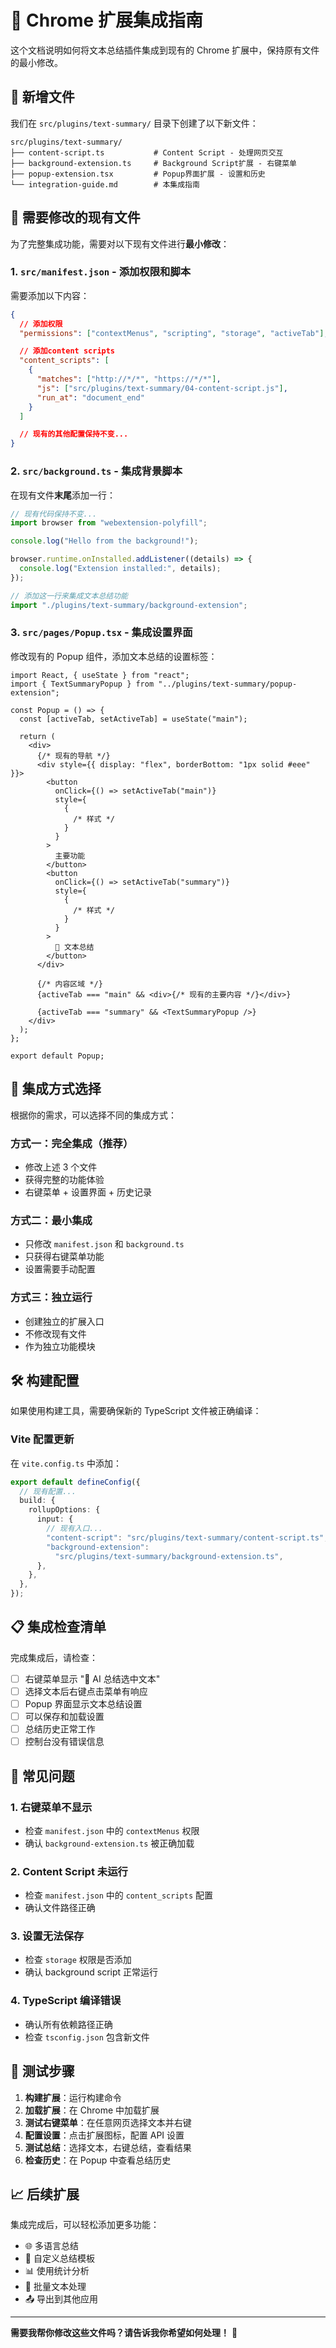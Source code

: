 # 🚀 Chrome 扩展集成指南

这个文档说明如何将文本总结插件集成到现有的 Chrome 扩展中，保持原有文件的最小修改。

## 📁 新增文件

我们在 `src/plugins/text-summary/` 目录下创建了以下新文件：

```
src/plugins/text-summary/
├── content-script.ts           # Content Script - 处理网页交互
├── background-extension.ts     # Background Script扩展 - 右键菜单
├── popup-extension.tsx         # Popup界面扩展 - 设置和历史
└── integration-guide.md        # 本集成指南
```

## 🔧 需要修改的现有文件

为了完整集成功能，需要对以下现有文件进行**最小修改**：

### 1. `src/manifest.json` - 添加权限和脚本

需要添加以下内容：

```json
{
  // 添加权限
  "permissions": ["contextMenus", "scripting", "storage", "activeTab"],

  // 添加content scripts
  "content_scripts": [
    {
      "matches": ["http://*/*", "https://*/*"],
      "js": ["src/plugins/text-summary/04-content-script.js"],
      "run_at": "document_end"
    }
  ]

  // 现有的其他配置保持不变...
}
```

### 2. `src/background.ts` - 集成背景脚本

在现有文件**末尾**添加一行：

```typescript
// 现有代码保持不变...
import browser from "webextension-polyfill";

console.log("Hello from the background!");

browser.runtime.onInstalled.addListener((details) => {
  console.log("Extension installed:", details);
});

// 添加这一行来集成文本总结功能
import "./plugins/text-summary/background-extension";
```

### 3. `src/pages/Popup.tsx` - 集成设置界面

修改现有的 Popup 组件，添加文本总结的设置标签：

```tsx
import React, { useState } from "react";
import { TextSummaryPopup } from "../plugins/text-summary/popup-extension";

const Popup = () => {
  const [activeTab, setActiveTab] = useState("main");

  return (
    <div>
      {/* 现有的导航 */}
      <div style={{ display: "flex", borderBottom: "1px solid #eee" }}>
        <button
          onClick={() => setActiveTab("main")}
          style={
            {
              /* 样式 */
            }
          }
        >
          主要功能
        </button>
        <button
          onClick={() => setActiveTab("summary")}
          style={
            {
              /* 样式 */
            }
          }
        >
          📝 文本总结
        </button>
      </div>

      {/* 内容区域 */}
      {activeTab === "main" && <div>{/* 现有的主要内容 */}</div>}

      {activeTab === "summary" && <TextSummaryPopup />}
    </div>
  );
};

export default Popup;
```

## 🎯 集成方式选择

根据你的需求，可以选择不同的集成方式：

### 方式一：完全集成（推荐）

- 修改上述 3 个文件
- 获得完整的功能体验
- 右键菜单 + 设置界面 + 历史记录

### 方式二：最小集成

- 只修改 `manifest.json` 和 `background.ts`
- 只获得右键菜单功能
- 设置需要手动配置

### 方式三：独立运行

- 创建独立的扩展入口
- 不修改现有文件
- 作为独立功能模块

## 🛠️ 构建配置

如果使用构建工具，需要确保新的 TypeScript 文件被正确编译：

### Vite 配置更新

在 `vite.config.ts` 中添加：

```typescript
export default defineConfig({
  // 现有配置...
  build: {
    rollupOptions: {
      input: {
        // 现有入口...
        "content-script": "src/plugins/text-summary/content-script.ts",
        "background-extension":
          "src/plugins/text-summary/background-extension.ts",
      },
    },
  },
});
```

## 📋 集成检查清单

完成集成后，请检查：

- [ ] 右键菜单显示 "📝 AI 总结选中文本"
- [ ] 选择文本后右键点击菜单有响应
- [ ] Popup 界面显示文本总结设置
- [ ] 可以保存和加载设置
- [ ] 总结历史正常工作
- [ ] 控制台没有错误信息

## 🚨 常见问题

### 1. 右键菜单不显示

- 检查 `manifest.json` 中的 `contextMenus` 权限
- 确认 `background-extension.ts` 被正确加载

### 2. Content Script 未运行

- 检查 `manifest.json` 中的 `content_scripts` 配置
- 确认文件路径正确

### 3. 设置无法保存

- 检查 `storage` 权限是否添加
- 确认 background script 正常运行

### 4. TypeScript 编译错误

- 确认所有依赖路径正确
- 检查 `tsconfig.json` 包含新文件

## 🎉 测试步骤

1. **构建扩展**：运行构建命令
2. **加载扩展**：在 Chrome 中加载扩展
3. **测试右键菜单**：在任意网页选择文本并右键
4. **配置设置**：点击扩展图标，配置 API 设置
5. **测试总结**：选择文本，右键总结，查看结果
6. **检查历史**：在 Popup 中查看总结历史

## 📈 后续扩展

集成完成后，可以轻松添加更多功能：

- 🌐 多语言总结
- 🎨 自定义总结模板
- 📊 使用统计分析
- 🔄 批量文本处理
- 📤 导出到其他应用

---

**需要我帮你修改这些文件吗？请告诉我你希望如何处理！** 🚀

